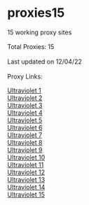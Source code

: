 # proxies15

15 working proxy sites


Total Proxies: 15
ㅤ

Last updated on 12/04/22
ㅤ

Proxy Links:
ㅤ

[Ultraviolet 1](https://ultraviolet1.proxies15.repl.co) \
[Ultraviolet 2](https://ultraviolet2.proxies15.repl.co) \
[Ultraviolet 3](https://ultraviolet3.proxies15.repl.co) \
[Ultraviolet 4](https://ultraviolet4.proxies15.repl.co) \
[Ultraviolet 5](https://ultraviolet5.proxies15.repl.co) \
[Ultraviolet 6](https://ultraviolet6.proxies15.repl.co) \
[Ultraviolet 7](https://ultraviolet7.proxies15.repl.co) \
[Ultraviolet 8](https://ultraviolet8.proxies15.repl.co) \
[Ultraviolet 9](https://ultraviolet9.proxies15.repl.co) \
[Ultraviolet 10](https://ultraviolet10.proxies15.repl.co) \
[Ultraviolet 11](https://ultraviolet11.proxies15.repl.co) \
[Ultraviolet 12](https://ultraviolet12.proxies15.repl.co) \
[Ultraviolet 13](https://ultraviolet13.proxies15.repl.co) \
[Ultraviolet 14](https://ultraviolet14.proxies15.repl.co) \
[Ultraviolet 15](https://ultraviolet15.proxies15.repl.co) 
